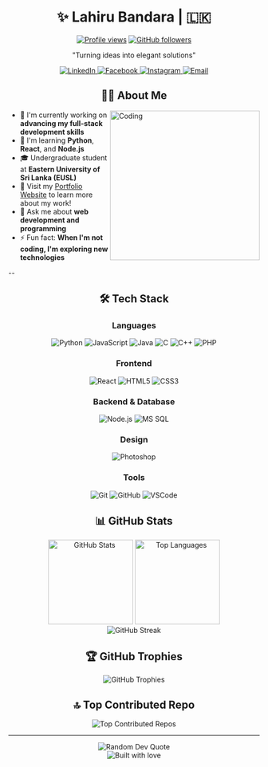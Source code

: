 # <div align="center">✨ Lahiru Bandara | 🇱🇰 </div>

<div align="center">
  <a href="https://komarev.com/ghpvc/?username=LAHI-RU"><img src="https://komarev.com/ghpvc/?username=LAHI-RU&label=Profile%20views&color=0e75b6&style=flat" alt="Profile views" /></a>
  <a href="https://github.com/LAHI-RU?tab=followers"><img src="https://img.shields.io/github/followers/LAHI-RU?label=Followers&style=social" alt="GitHub followers" /></a>
</div>

<div align="center">
  <p>"Turning ideas into elegant solutions"</p>
</div>

<div align="center">
  <a href="https://www.linkedin.com/in/lahirubandaara" target="_blank">
    <img src="https://img.shields.io/badge/LinkedIn-0077B5?style=for-the-badge&logo=linkedin&logoColor=white" alt="LinkedIn" />
  </a>
  <a href="https://fb.com/lahiru.bandara.1428921" target="_blank">
    <img src="https://img.shields.io/badge/Facebook-1877F2?style=for-the-badge&logo=facebook&logoColor=white" alt="Facebook" />
  </a>
  <a href="https://instagram.com/l_a_h_i_r_u._" target="_blank">
    <img src="https://img.shields.io/badge/Instagram-E4405F?style=for-the-badge&logo=instagram&logoColor=white" alt="Instagram" />
  </a>
  <a href="mailto:lahiiru.dananjaya@gmail.com">
    <img src="https://img.shields.io/badge/Gmail-D14836?style=for-the-badge&logo=gmail&logoColor=white" alt="Email" />
  </a>
</div>

## <div align="center">👨‍💻 About Me</div>

<img align="right" alt="Coding" width="300" src="https://cdn.dribbble.com/users/1162077/screenshots/3848914/programmer.gif">

- 🔭 I'm currently working on **advancing my full-stack development skills**
- 🌱 I'm learning **Python**, **React**, and **Node.js**
- 🎓 Undergraduate student at **Eastern University of Sri Lanka (EUSL)**
- 🚀 Visit my [Portfolio Website](https://lahiru-dhananjaya.netlify.app/) to learn more about my work!
- 💬 Ask me about **web development and programming**
- ⚡ Fun fact: **When I'm not coding, I'm exploring new technologies**

--

## <div align="center">🛠️ Tech Stack</div>

<div align="center">

### Languages
![Python](https://img.shields.io/badge/Python-3776AB?style=for-the-badge&logo=python&logoColor=white)
![JavaScript](https://img.shields.io/badge/JavaScript-F7DF1E?style=for-the-badge&logo=javascript&logoColor=black)
![Java](https://img.shields.io/badge/Java-ED8B00?style=for-the-badge&logo=openjdk&logoColor=white)
![C](https://img.shields.io/badge/C-00599C?style=for-the-badge&logo=c&logoColor=white)
![C++](https://img.shields.io/badge/C%2B%2B-00599C?style=for-the-badge&logo=c%2B%2B&logoColor=white)
![PHP](https://img.shields.io/badge/PHP-777BB4?style=for-the-badge&logo=php&logoColor=white)

### Frontend
![React](https://img.shields.io/badge/React-20232A?style=for-the-badge&logo=react&logoColor=61DAFB)
![HTML5](https://img.shields.io/badge/HTML5-E34F26?style=for-the-badge&logo=html5&logoColor=white)
![CSS3](https://img.shields.io/badge/CSS3-1572B6?style=for-the-badge&logo=css3&logoColor=white)

### Backend & Database
![Node.js](https://img.shields.io/badge/Node.js-43853D?style=for-the-badge&logo=node.js&logoColor=white)
![MS SQL](https://img.shields.io/badge/Microsoft_SQL_Server-CC2927?style=for-the-badge&logo=microsoft-sql-server&logoColor=white)

### Design
![Photoshop](https://img.shields.io/badge/Adobe%20Photoshop-31A8FF?style=for-the-badge&logo=adobe%20photoshop&logoColor=white)

### Tools
![Git](https://img.shields.io/badge/Git-F05032?style=for-the-badge&logo=git&logoColor=white)
![GitHub](https://img.shields.io/badge/GitHub-100000?style=for-the-badge&logo=github&logoColor=white)
![VSCode](https://img.shields.io/badge/Visual_Studio_Code-0078D4?style=for-the-badge&logo=visual%20studio%20code&logoColor=white)

</div>

## <div align="center">📊 GitHub Stats</div>

<div align="center">
  <img src="https://github-readme-stats.vercel.app/api?username=LAHI-RU&theme=radical&hide_border=false&include_all_commits=true&count_private=true" alt="GitHub Stats" height="170" />
  <img src="https://github-readme-stats.vercel.app/api/top-langs/?username=LAHI-RU&theme=radical&hide_border=false&include_all_commits=true&count_private=true&layout=compact" alt="Top Languages" height="170" />
</div>

<div align="center">
  <img src="https://github-readme-streak-stats.herokuapp.com/?user=LAHI-RU&theme=radical&hide_border=false" alt="GitHub Streak" />
</div>

## <div align="center">🏆 GitHub Trophies</div>

<div align="center">
  <img src="https://github-profile-trophy.vercel.app/?username=LAHI-RU&theme=radical&no-frame=true&no-bg=false&margin-w=4" alt="GitHub Trophies" />
</div>

## <div align="center">🔝 Top Contributed Repo</div>

<div align="center">
  <img src="https://github-contributor-stats.vercel.app/api?username=LAHI-RU&limit=5&theme=radical&combine_all_yearly_contributions=true" alt="Top Contributed Repos" />
</div>

---

<div align="center">
  <img src="https://quotes-github-readme.vercel.app/api?type=horizontal&theme=radical" alt="Random Dev Quote" />
</div>

<div align="center">
  <img src="https://forthebadge.com/images/badges/built-with-love.svg" alt="Built with love" />
</div>
